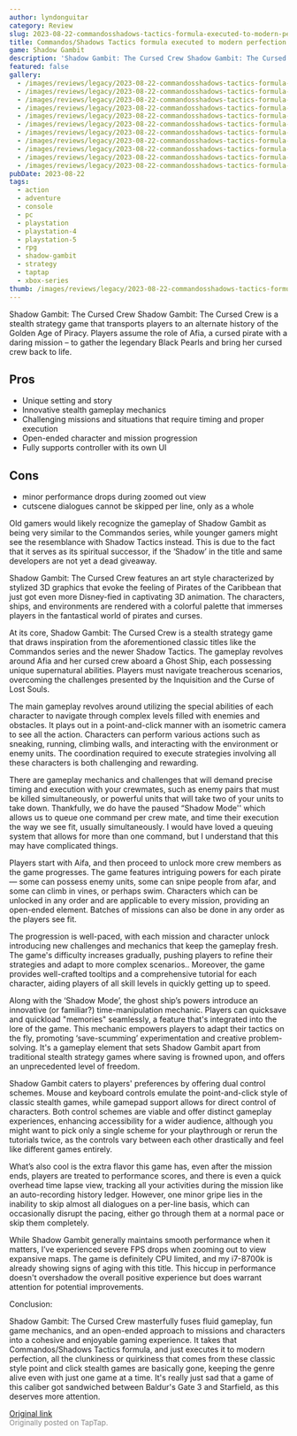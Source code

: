 ```yaml
---
author: lyndonguitar
category: Review
slug: 2023-08-22-commandosshadows-tactics-formula-executed-to-modern-perfection-full-review-shadow-gamb
title: Commandos/Shadows Tactics formula executed to modern perfection | Full Review - Shadow Gambit
game: Shadow Gambit
description: 'Shadow Gambit: The Cursed Crew Shadow Gambit: The Cursed Crew is a stealth strategy game that transports players to an alternate history of the Golden Age of Piracy. Players assume the role of Afia, a cursed pirate with a daring mission – to gather the legendary Black Pearls and bring her cursed crew back to life.'
featured: false
gallery:
  - /images/reviews/legacy/2023-08-22-commandosshadows-tactics-formula-executed-to-modern-perfection--full-review---shadow-gamb-0.avif
  - /images/reviews/legacy/2023-08-22-commandosshadows-tactics-formula-executed-to-modern-perfection--full-review---shadow-gamb-1.avif
  - /images/reviews/legacy/2023-08-22-commandosshadows-tactics-formula-executed-to-modern-perfection--full-review---shadow-gamb-2.avif
  - /images/reviews/legacy/2023-08-22-commandosshadows-tactics-formula-executed-to-modern-perfection--full-review---shadow-gamb-3.avif
  - /images/reviews/legacy/2023-08-22-commandosshadows-tactics-formula-executed-to-modern-perfection--full-review---shadow-gamb-4.avif
  - /images/reviews/legacy/2023-08-22-commandosshadows-tactics-formula-executed-to-modern-perfection--full-review---shadow-gamb-5.avif
  - /images/reviews/legacy/2023-08-22-commandosshadows-tactics-formula-executed-to-modern-perfection--full-review---shadow-gamb-6.avif
  - /images/reviews/legacy/2023-08-22-commandosshadows-tactics-formula-executed-to-modern-perfection--full-review---shadow-gamb-7.avif
  - /images/reviews/legacy/2023-08-22-commandosshadows-tactics-formula-executed-to-modern-perfection--full-review---shadow-gamb-8.avif
  - /images/reviews/legacy/2023-08-22-commandosshadows-tactics-formula-executed-to-modern-perfection--full-review---shadow-gamb-9.avif
  - /images/reviews/legacy/2023-08-22-commandosshadows-tactics-formula-executed-to-modern-perfection--full-review---shadow-gamb-10.avif
pubDate: 2023-08-22
tags:
  - action
  - adventure
  - console
  - pc
  - playstation
  - playstation-4
  - playstation-5
  - rpg
  - shadow-gambit
  - strategy
  - taptap
  - xbox-series
thumb: /images/reviews/legacy/2023-08-22-commandosshadows-tactics-formula-executed-to-modern-perfection--full-review---shadow-gamb-0.avif
---
```


Shadow Gambit: The Cursed Crew
Shadow Gambit: The Cursed Crew is a stealth strategy game that transports players to an alternate history of the Golden Age of Piracy. Players assume the role of Afia, a cursed pirate with a daring mission – to gather the legendary Black Pearls and bring her cursed crew back to life.




## Pros
- Unique setting and story
- Innovative stealth gameplay mechanics
- Challenging missions and situations that require timing and proper execution
- Open-ended character and mission progression
- Fully supports controller with its own UI
## Cons
- minor performance drops during zoomed out view
- cutscene dialogues cannot be skipped per line, only as a whole


Old gamers would likely recognize the gameplay of Shadow Gambit as being very similar to the Commandos series, while younger gamers might see the resemblance with Shadow Tactics instead. This is due to the fact that it serves as its spiritual successor, if the ‘Shadow’ in the title and same developers are not yet a dead giveaway.

Shadow Gambit: The Cursed Crew features an art style characterized by stylized 3D graphics that evoke the feeling of Pirates of the Caribbean that just got even more Disney-fied in captivating 3D animation. The characters, ships, and environments are rendered with a colorful palette that immerses players in the fantastical world of pirates and curses.

At its core, Shadow Gambit: The Cursed Crew is a stealth strategy game that draws inspiration from the aforementioned classic titles like the Commandos series and the newer Shadow Tactics. The gameplay revolves around Afia and her cursed crew aboard a Ghost Ship, each possessing unique supernatural abilities. Players must navigate treacherous scenarios, overcoming the challenges presented by the Inquisition and the Curse of Lost Souls.

The main gameplay revolves around utilizing the special abilities of each character to navigate through complex levels filled with enemies and obstacles. It plays out in a point-and-click manner with an isometric camera to see all the action. Characters can perform various actions such as sneaking, running, climbing walls, and interacting with the environment or enemy units. The coordination required to execute strategies involving all these characters is both challenging and rewarding.

There are gameplay mechanics and challenges that will demand precise timing and execution with your crewmates, such as enemy pairs that must be killed simultaneously, or powerful units that will take two of your units to take down. Thankfully, we do have the paused “Shadow Mode'' which allows us to queue one command per crew mate, and time their execution the way we see fit, usually simultaneously. I would have loved a queuing system that allows for more than one command, but I understand that this may have complicated things.

Players start with Aifa, and then proceed to unlock more crew members as the game progresses. The game features intriguing powers for each pirate — some can possess enemy units, some can snipe people from afar, and some can climb in vines, or perhaps swim. Characters which can be unlocked in any order and are applicable to every mission, providing an open-ended element. Batches of missions can also be done in any order as the players see fit.

The progression is well-paced, with each mission and character unlock introducing new challenges and mechanics that keep the gameplay fresh. The game's difficulty increases gradually, pushing players to refine their strategies and adapt to more complex scenarios.. Moreover, the game provides well-crafted tooltips and a comprehensive tutorial for each character, aiding players of all skill levels in quickly getting up to speed.

Along with the ‘Shadow Mode’, the ghost ship’s powers introduce an innovative (or familiar?) time-manipulation mechanic. Players can quicksave and quickload "memories" seamlessly, a feature that's integrated into the lore of the game. This mechanic empowers players to adapt their tactics on the fly, promoting ‘save-scumming’ experimentation and creative problem-solving. It's a gameplay element that sets Shadow Gambit apart from traditional stealth strategy games where saving is frowned upon, and offers an unprecedented level of freedom.

Shadow Gambit caters to players' preferences by offering dual control schemes. Mouse and keyboard controls emulate the point-and-click style of classic stealth games, while gamepad support allows for direct control of characters. Both control schemes are viable and offer distinct gameplay experiences, enhancing accessibility for a wider audience, although you might want to pick only a single scheme for your playthrough or rerun the tutorials twice, as the controls vary between each other drastically and feel like different games entirely.

What’s also cool is the extra flavor this game has, even after the mission ends, players are treated to performance scores, and there is even a quick overhead time lapse view, tracking all your activities during the mission like an auto-recording history ledger. However, one minor gripe lies in the inability to skip almost all dialogues on a per-line basis, which can occasionally disrupt the pacing, either go through them at a normal pace or skip them completely.

While Shadow Gambit generally maintains smooth performance when it matters, I’ve experienced severe FPS drops when zooming out to view expansive maps. The game is definitely CPU limited, and my i7-8700k is already showing signs of aging with this title. This hiccup in performance doesn't overshadow the overall positive experience but does warrant attention for potential improvements.

Conclusion:

Shadow Gambit: The Cursed Crew masterfully fuses fluid gameplay, fun game mechanics, and an open-ended approach to missions and characters into a cohesive and enjoyable gaming experience. It takes that Commandos/Shadows Tactics formula, and just executes it to modern perfection, all the clunkiness or quirkiness that comes from these classic style point and click stealth games are basically gone, keeping the genre alive even with just one game at a time. It's really just sad that a game of this caliber got sandwiched between Baldur's Gate 3 and Starfield, as this deserves more attention.

[Original link](https://www.taptap.io/post/6177343)<br><span style="font-size: 0.95em; color: #888;">Originally posted on TapTap.</span>